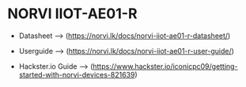 # NORVI IIOT-AE01-R
- Datasheet --> (https://norvi.lk/docs/norvi-iiot-ae01-r-datasheet/)
- Userguide --> (https://norvi.lk/docs/norvi-iiot-ae01-r-user-guide/)

- Hackster.io Guide --> (https://www.hackster.io/iconicpc09/getting-started-with-norvi-devices-821639)



